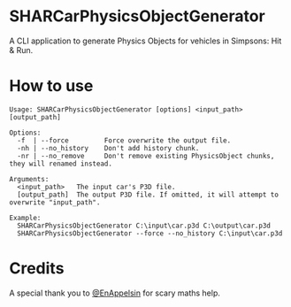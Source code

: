 # SHARCarPhysicsObjectGenerator
A CLI application to generate Physics Objects for vehicles in Simpsons: Hit & Run.

# How to use
```
Usage: SHARCarPhysicsObjectGenerator [options] <input_path> [output_path]

Options:
  -f  | --force         Force overwrite the output file.
  -nh | --no_history    Don't add history chunk.
  -nr | --no_remove     Don't remove existing PhysicsObject chunks, they will renamed instead.

Arguments:
  <input_path>   The input car's P3D file.
  [output_path]  The output P3D file. If omitted, it will attempt to overwrite "input_path".

Example:
  SHARCarPhysicsObjectGenerator C:\input\car.p3d C:\output\car.p3d
  SHARCarPhysicsObjectGenerator --force --no_history C:\input\car.p3d
```

# Credits
A special thank you to [@EnAppelsin](https://github.com/EnAppelsin) for scary maths help.

